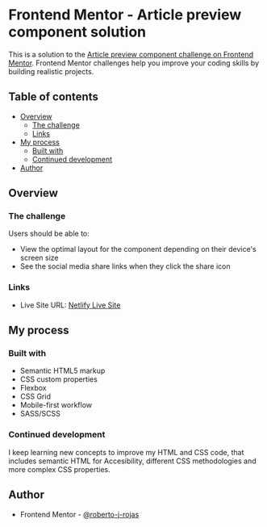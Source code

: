 # Frontend Mentor - Article preview component solution

This is a solution to the [Article preview component challenge on Frontend Mentor](https://www.frontendmentor.io/challenges/article-preview-component-dYBN_pYFT). Frontend Mentor challenges help you improve your coding skills by building realistic projects. 

## Table of contents

- [Overview](#overview)
  - [The challenge](#the-challenge)
  - [Links](#links)
- [My process](#my-process)
  - [Built with](#built-with)
  - [Continued development](#continued-development)
- [Author](#author)


## Overview

### The challenge

Users should be able to:

- View the optimal layout for the component depending on their device's screen size
- See the social media share links when they click the share icon


### Links

- Live Site URL: [Netlify Live Site](https://rj-fem-article-preview.netlify.app)

## My process

### Built with

- Semantic HTML5 markup
- CSS custom properties
- Flexbox
- CSS Grid
- Mobile-first workflow
- SASS/SCSS


### Continued development

I keep learning new concepts to improve my HTML and CSS code, that includes semantic HTML for Accesibility, different CSS methodologies and more complex CSS properties.


## Author

- Frontend Mentor - [@roberto-j-rojas](https://www.frontendmentor.io/profile/roberto-j-rojas)